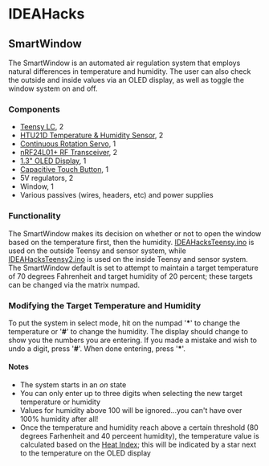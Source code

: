 # IDEAHacks

## SmartWindow
The SmartWindow is an automated air regulation system that employs natural differences in temperature and humidity. The user can also check the outside and inside values via an OLED display, as well as toggle the window system on and off.

### Components
* [Teensy LC](https://www.pjrc.com/teensy/teensyLC.html), 2
* [HTU21D Temperature & Humidity Sensor](https://www.adafruit.com/product/1899), 2
* [Continuous Rotation Servo](https://www.adafruit.com/product/154), 1
* [nRF24L01+ RF Transceiver](https://www.nordicsemi.com/eng/Products/2.4GHz-RF/nRF24L01P), 2
* [1.3" OLED Display](https://www.adafruit.com/product/938), 1
* [Capacitive Touch Button](https://www.sparkfun.com/products/12041), 1
* 5V regulators, 2
* Window, 1
* Various passives (wires, headers, etc) and power supplies

### Functionality
The SmartWindow makes its decision on whether or not to open the window based on the temperature first, then the humidity. [IDEAHacksTeensy.ino](https://github.com/ayemetoo/IDEAHacks/blob/master/IDEAHacksTeensy/IDEAHacksTeensy.ino) is used on the outside Teensy and sensor system, while [IDEAHacksTeensy2.ino](https://github.com/ayemetoo/IDEAHacks/blob/master/IDEAHacksTeensy2/IDEAHacksTeensy2.ino) is used on the inside Teensy and sensor system. The SmartWindow default is set to attempt to maintain a target temperature of 70 degrees Fahrenheit and target humidity of 20 percent; these targets can be changed via the matrix numpad. 

### Modifying the Target Temperature and Humidity
To put the system in select mode, hit on the numpad '**\***' to change the temperature or '**#**' to change the humidity. The display should change to show you the numbers you are entering. 
If you made a mistake and wish to undo a digit, press '**#**'. When done entering, press '**\***'. 

#### Notes
* The system starts in an *on* state
* You can only enter up to three digits when selecting the new target temperature or humidity
* Values for humidity above 100 will be ignored...you can't have over 100% humidity after all!
* Once the temperature and humidity reach above a certain threshold (80 degrees Farhenheit and 40 perceent humidity), the temperature value is calculated based on the [Heat Index](https://en.wikipedia.org/wiki/Heat_index); this will be indicated by a star next to the temperature on the OLED display





